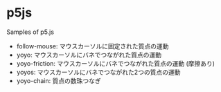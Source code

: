 # p5js
Samples of p5.js

* follow-mouse: マウスカーソルに固定された質点の運動
* yoyo: マウスカーソルにバネでつながれた質点の運動
* yoyo-friction: マウスカーソルにバネでつながれた質点の運動 (摩擦あり)
* yoyos: マウスカーソルにバネでつながれた2つの質点の運動
* yoyo-chain: 質点の数珠つなぎ
